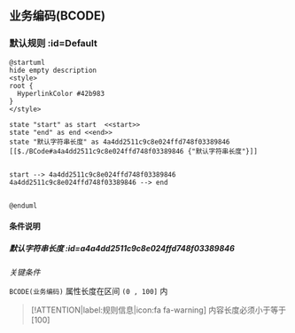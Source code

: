 ## 业务编码(BCODE) <!-- {docsify-ignore-all} -->

   

### 默认规则 :id=Default

```plantuml
@startuml
hide empty description
<style>
root {
  HyperlinkColor #42b983
}
</style>

state "start" as start  <<start>>
state "end" as end <<end>>
state "默认字符串长度" as 4a4dd2511c9c8e024ffd748f03389846 [[$./BCode#a4a4dd2511c9c8e024ffd748f03389846 {"默认字符串长度"}]]


start --> 4a4dd2511c9c8e024ffd748f03389846 
4a4dd2511c9c8e024ffd748f03389846 --> end 


@enduml
```

#### 条件说明

##### 默认字符串长度 :id=a4a4dd2511c9c8e024ffd748f03389846


*关键条件*


`BCODE(业务编码)` 属性长度在区间 `(0 , 100]` 内

> [!ATTENTION|label:规则信息|icon:fa fa-warning]
> 内容长度必须小于等于[100]








